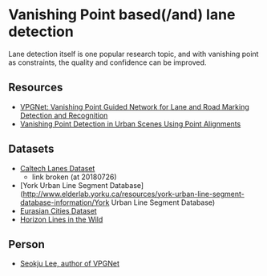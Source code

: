 # Vanishing Point based(/and) lane detection

Lane detection itself is one popular research topic, and with vanishing point as constraints, the quality and confidence can be improved.


## Resources

* [VPGNet: Vanishing Point Guided Network for Lane and Road Marking Detection and Recognition](https://github.com/SeokjuLee/VPGNet)
* [Vanishing Point Detection in Urban Scenes Using Point Alignments](https://github.com/dmaugis/detect_vps)


## Datasets

* [Caltech Lanes Dataset](http://www.mohamedaly.info/datasets/caltech-lanes)
    - link broken (at 20180726)
* [York Urban Line Segment Database](http://www.elderlab.yorku.ca/resources/york-urban-line-segment-database-information/York Urban Line Segment Database)
* [Eurasian Cities Dataset](http://graphics.cs.msu.ru/en/research/projects/msr/geometry)
* [Horizon Lines in the Wild](http://www.cs.uky.edu/~jacobs/datasets/hlw/)

## Person

* [Seokju Lee, author of VPGNet](https://sites.google.com/site/seokjucv/)